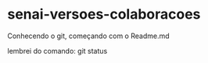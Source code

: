 ﻿# senai-versoes-colaboracoes
Conhecendo o git, começando com o Readme.md

lembrei do comando: git status
